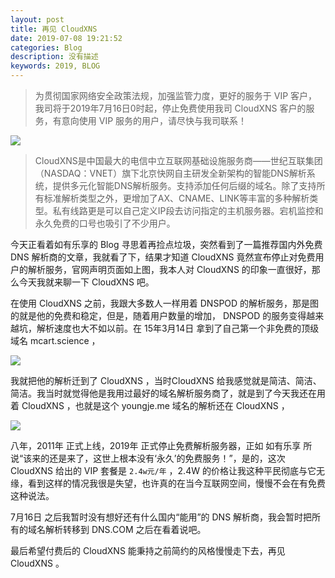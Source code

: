 ```yaml
---
layout: post
title: 再见 CloudXNS
date: 2019-07-08 19:21:52
categories: Blog
description: 没有描述
keywords: 2019, BLOG
---
```


> 为贯彻国家网络安全政策法规，加强监管力度，更好的服务于 VIP 客户，我司将于2019年7月16日0时起，停止免费使用我司 CloudXNS 客户的服务，有意向使用 VIP 服务的用户，请尽快与我司联系！

![](https://ghosthim.github.io/images/posts/cloudxns/79.png)

> CloudXNS是中国最大的电信中立互联网基础设施服务商——世纪互联集团（NASDAQ：VNET）旗下北京快网自主研发全新架构的智能DNS解析系统，提供多元化智能DNS解析服务。支持添加任何后缀的域名。除了支持所有标准解析类型之外，更增加了AX、CNAME、LINK等丰富的多种解析类型。私有线路更是可以自己定义IP段去访问指定的主机服务器。宕机监控和永久免费的口号也吸引了不少用户。

今天正看着如有乐享的 Blog 寻思着再捡点垃圾，突然看到了一篇推荐国内外免费 DNS 解析商的文章，我就看了下，结果才知道 CloudXNS 竟然宣布停止对免费用户的解析服务，官网声明页面如上图，我本人对 CloudXNS 的印象一直很好，那么今天我就来聊一下 CloudXNS 吧。

在使用 CloudXNS 之前，我跟大多数人一样用着 DNSPOD 的解析服务，那是图的就是他的免费和稳定，但是，随着用户数量的增加， DNSPOD 的服务变得越来越坑，解析速度也大不如以前。在 15年3月14日 拿到了自己第一个非免费的顶级域名 mcart.science ，

![](https://ghosthim.github.io/images/posts/cloudxns/7902.png)

我就把他的解析迁到了 CloudXNS ，当时CloudXNS 给我感觉就是简洁、简洁、简洁。我当时就觉得他是我用过最好的域名解析服务商了，就是到了今天我还在用着 CloudXNS ，也就是这个 youngje.me 域名的解析还在 CloudXNS ，

![](https://ghosthim.github.io/images/posts/cloudxns/7901.png)


八年，2011年 正式上线，2019年 正式停止免费解析服务器，正如 如有乐享 所说“该来的还是来了，这世上根本没有‘永久’的免费服务！”，是的，这次 CloudXNS 给出的 VIP 套餐是 `2.4w元/年` ，2.4W 的价格让我这种平民彻底与它无缘，看到这样的情况我很是失望，也许真的在当今互联网空间，慢慢不会在有免费这种说法。

7月16日 之后我暂时没有想好还有什么国内“能用”的 DNS 解析商，我会暂时把所有的域名解析转移到 DNS.COM 之后在看着说吧。

最后希望付费后的 CloudXNS 能秉持之前简约的风格慢慢走下去，再见 CloudXNS 。